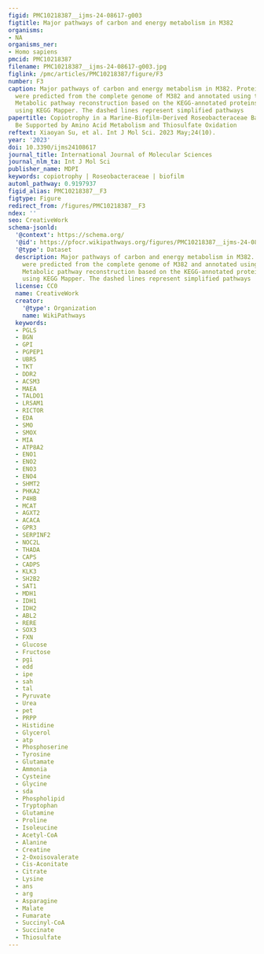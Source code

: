 ```yaml
---
figid: PMC10218387__ijms-24-08617-g003
figtitle: Major pathways of carbon and energy metabolism in M382
organisms:
- NA
organisms_ner:
- Homo sapiens
pmcid: PMC10218387
filename: PMC10218387__ijms-24-08617-g003.jpg
figlink: /pmc/articles/PMC10218387/figure/F3
number: F3
caption: Major pathways of carbon and energy metabolism in M382. Protein sequences
  were predicted from the complete genome of M382 and annotated using the KEGG database.
  Metabolic pathway reconstruction based on the KEGG-annotated proteins was performed
  using KEGG Mapper. The dashed lines represent simplified pathways
papertitle: Copiotrophy in a Marine-Biofilm-Derived Roseobacteraceae Bacterium Can
  Be Supported by Amino Acid Metabolism and Thiosulfate Oxidation
reftext: Xiaoyan Su, et al. Int J Mol Sci. 2023 May;24(10).
year: '2023'
doi: 10.3390/ijms24108617
journal_title: International Journal of Molecular Sciences
journal_nlm_ta: Int J Mol Sci
publisher_name: MDPI
keywords: copiotrophy | Roseobacteraceae | biofilm
automl_pathway: 0.9197937
figid_alias: PMC10218387__F3
figtype: Figure
redirect_from: /figures/PMC10218387__F3
ndex: ''
seo: CreativeWork
schema-jsonld:
  '@context': https://schema.org/
  '@id': https://pfocr.wikipathways.org/figures/PMC10218387__ijms-24-08617-g003.html
  '@type': Dataset
  description: Major pathways of carbon and energy metabolism in M382. Protein sequences
    were predicted from the complete genome of M382 and annotated using the KEGG database.
    Metabolic pathway reconstruction based on the KEGG-annotated proteins was performed
    using KEGG Mapper. The dashed lines represent simplified pathways
  license: CC0
  name: CreativeWork
  creator:
    '@type': Organization
    name: WikiPathways
  keywords:
  - PGLS
  - BGN
  - GPI
  - PGPEP1
  - UBR5
  - TKT
  - DDR2
  - ACSM3
  - MAEA
  - TALDO1
  - LRSAM1
  - RICTOR
  - EDA
  - SMO
  - SMOX
  - MIA
  - ATP8A2
  - ENO1
  - ENO2
  - ENO3
  - ENO4
  - SHMT2
  - PHKA2
  - P4HB
  - MCAT
  - AGXT2
  - ACACA
  - GPR3
  - SERPINF2
  - NOC2L
  - THADA
  - CAPS
  - CADPS
  - KLK3
  - SH2B2
  - SAT1
  - MDH1
  - IDH1
  - IDH2
  - ABL2
  - RERE
  - SOX3
  - FXN
  - Glucose
  - Fructose
  - pgi
  - edd
  - ipe
  - sah
  - tal
  - Pyruvate
  - Urea
  - pet
  - PRPP
  - Histidine
  - Glycerol
  - atp
  - Phosphoserine
  - Tyrosine
  - Glutamate
  - Ammonia
  - Cysteine
  - Glycine
  - sda
  - Phospholipid
  - Tryptophan
  - Glutamine
  - Proline
  - Isoleucine
  - Acetyl-CoA
  - Alanine
  - Creatine
  - 2-Oxoisovalerate
  - Cis-Aconitate
  - Citrate
  - Lysine
  - ans
  - arg
  - Asparagine
  - Malate
  - Fumarate
  - Succinyl-CoA
  - Succinate
  - Thiosulfate
---
```

